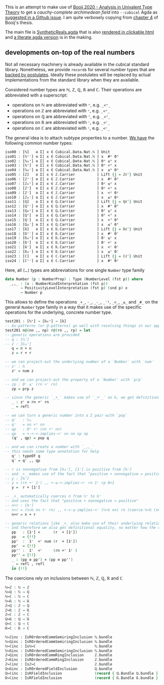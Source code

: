

This is an attempt to make use of [Booij 2020 - Analysis in Univalent Type Theory](https://abooij.blogspot.com/p/phd-thesis.html) to get a _cauchy-complete archimedean field_ into `--cubical` Agda as [suggested in a Github issue](https://github.com/agda/cubical/issues/286). I am quite verbosely copying from [chapter 4](chapter-4-1.md) of Booij's thesis.

The main file is [SyntheticReals.agda](agda/SyntheticReals.agda) that is also [rendered in clickable html](https://mchristianl.github.io/synthetic-reals/html/SyntheticReals.html) and [a literate agda version](https://mchristianl.github.io/synthetic-reals/html/) is in the making.

## developments on-top of the real numbers

Not all necessary machinery is already available in the cubical standard library. Nonetheless, we provide `record`s for several number types that are [backed by postulates](https://mchristianl.github.io/synthetic-reals/html/Number.Postulates.html). Ideally these postulates will be replaced by actual implementations from the standard library when they are available.

Considered number types are ℕ, ℤ, ℚ, ℝ and ℂ. Their operations are abbreviated with a superscript:
- operations on ℕ are abbreviated with `ⁿ`, e.g. `_<ⁿ_`
- operations on ℤ are abbreviated with `ᶻ`, e.g. `_<ᶻ_`
- operations on ℚ are abbreviated with `ᶠ`, e.g. `_<ᶠ_`
- operations on ℝ are abbreviated with `ʳ`, e.g. `_<ʳ_`
- operations on ℂ are abbreviated with `ᶜ`, e.g. `_<ᶜ_`

The general idea is to attach subtype properties to a number. [We have](https://mchristianl.github.io/synthetic-reals/html/Summary.html) the following common number types:

```agda
iso00 : [ℕ]   ≅ Σ[ x ∈ Cubical.Data.Nat.ℕ ] Unit
iso01 : [ℕ⁺⁻] ≅ Σ[ x ∈ Cubical.Data.Nat.ℕ ] x  #ⁿ 0ⁿ
iso02 : [ℕ₀⁺] ≅ Σ[ x ∈ Cubical.Data.Nat.ℕ ] 0ⁿ ≤ⁿ x
iso03 : [ℕ⁺]  ≅ Σ[ x ∈ Cubical.Data.Nat.ℕ ] 0ⁿ <ⁿ x
iso04 : [ℕ₀⁻] ≅ Σ[ x ∈ Cubical.Data.Nat.ℕ ] x  ≤ⁿ 0ⁿ
iso05 : [ℤ]   ≅ Σ[ x ∈ ℤ.Carrier          ] Lift {j = ℤℓ'} Unit
iso06 : [ℤ⁺⁻] ≅ Σ[ x ∈ ℤ.Carrier          ] x  #ᶻ 0ᶻ
iso07 : [ℤ₀⁺] ≅ Σ[ x ∈ ℤ.Carrier          ] 0ᶻ ≤ᶻ x
iso08 : [ℤ⁺]  ≅ Σ[ x ∈ ℤ.Carrier          ] 0ᶻ <ᶻ x
iso09 : [ℤ⁻]  ≅ Σ[ x ∈ ℤ.Carrier          ] x  <ᶻ 0ᶻ
iso10 : [ℤ₀⁻] ≅ Σ[ x ∈ ℤ.Carrier          ] x  ≤ᶻ 0ᶻ
iso11 : [ℚ]   ≅ Σ[ x ∈ ℚ.Carrier          ] Lift {j = ℚℓ'} Unit
iso12 : [ℚ⁺⁻] ≅ Σ[ x ∈ ℚ.Carrier          ] x  #ᶠ 0ᶠ
iso13 : [ℚ₀⁺] ≅ Σ[ x ∈ ℚ.Carrier          ] 0ᶠ ≤ᶠ x
iso14 : [ℚ⁺]  ≅ Σ[ x ∈ ℚ.Carrier          ] 0ᶠ <ᶠ x
iso15 : [ℚ⁻]  ≅ Σ[ x ∈ ℚ.Carrier          ] x  <ᶠ 0ᶠ
iso16 : [ℚ₀⁻] ≅ Σ[ x ∈ ℚ.Carrier          ] x  ≤ᶠ 0ᶠ
iso17 : [ℝ]   ≅ Σ[ x ∈ ℝ.Carrier          ] Lift {j = ℝℓ'} Unit
iso18 : [ℝ⁺⁻] ≅ Σ[ x ∈ ℝ.Carrier          ] x  #ʳ 0ʳ
iso19 : [ℝ₀⁺] ≅ Σ[ x ∈ ℝ.Carrier          ] 0ʳ ≤ʳ x
iso20 : [ℝ⁺]  ≅ Σ[ x ∈ ℝ.Carrier          ] 0ʳ <ʳ x
iso21 : [ℝ⁻]  ≅ Σ[ x ∈ ℝ.Carrier          ] x  <ʳ 0ʳ
iso22 : [ℝ₀⁻] ≅ Σ[ x ∈ ℝ.Carrier          ] x  ≤ʳ 0ʳ
iso23 : [ℂ]   ≅ Σ[ x ∈ ℂ.Carrier          ] Lift {j = ℂℓ'} Unit
iso24 : [ℂ⁺⁻] ≅ Σ[ x ∈ ℂ.Carrier          ] x  #ᶜ 0ᶜ
```

Here, all `[…]` types are abbreviations for one single `Number` type family

```agda
data Number (p : NumberProp) : Type (NumberLevel (fst p)) where
  _,,_ : (x : NumberKindInterpretation (fst p))
       → PositivityLevelInterpretation (fst p) (snd p) x
       → Number p
```

This allows to define the operations `_+_`, `-_`, `_·_`, `_⁻¹`, `_<_`, `_≤_` and `_#_` on the general `Number` type family in a way that it makes use of the specific operations for the underlying, concrete number type.

```agda
test201 : [ℕ⁺] → [ℝ₀⁺] → [ℝ]
-- As-patterns (or @-patterns) go well with resolving things in our approach
test201 n@(nn ,, np) r@(rn ,, rp) = let
-- generic operations are provided
-- q : [ℕ⁺]
-- z : [ℝ₀⁺]
   q = n + n
   z = r + r

-- we can project-out the underlying number of a `Number` with `num`
-- zʳ : ℝ
   zʳ = num z

-- and we can project-out the property of a `Number` with `prp`
-- zp : 0ʳ ≤ʳ (rn +ʳ rn)
   zp = prp z

-- since the generic `_+_` makes use of `_+ʳ_` on ℝ, we get definitional equality
   _ : zʳ ≡ rn +ʳ rn
   _ = refl

-- we can turn a generic number into a Σ pair with `pop`
-- qʳ   : ℕ₀
-- qʳ   = nn +ⁿ nn
-- qp   : 0ⁿ <ⁿ (nn +ⁿ nn)
-- qp   = +-<-<-implies-<ʳ nn nn np np
   (qʳ , qp) = pop q

-- and we can create a number with `_,,_`
-- this needs some type annotation for help
   q' : typeOf q
   q' = qʳ ,, qp

-- r is nonnegative from [ℝ₀⁺], [1ʳ] is positive from [ℝ⁺]
-- and _+_ makes use of the fact that "positive + nonnegative = positive"
-- y : [ℝ⁺]
-- y = (rn +ʳ 1ʳ) ,, +-≤-<-implies-<ʳ rn 1ʳ rp 0<1
   y =  r + [1ʳ]

-- _+_ automatically coerces n from ℕ⁺ to ℝ⁺
-- and uses the fact that "positive + nonnegative = positive"
-- n+r : [ℝ⁺]
-- n+r = (ℕ↪ℝ nn +ʳ rn) ,, +-<-≤-implies-<ʳ (ℕ↪ℝ nn) rn (coerce-ℕ↪ℝ (nn ,, np)) rp
   n+r = n + r

-- generic relations like _<_ also make use of their underlying relations
-- and therefore we also get definitional equality, no matter how the relation is stated
   pp   : [1ʳ] <      (r  + [1ʳ])
   pp   = {!!}
   pp'  :  1ʳ  <ʳ num (r  + [1ʳ])
   pp'  = {!!}
   pp'' :  1ʳ  <ʳ     (rn +ʳ 1ʳ )
   pp'' = {!!}
   _ : (pp ≡ pp') × (pp ≡ pp'')
   _ = refl , refl
   in {!!}
```

The coercions rely on inclusions between ℕ, ℤ, ℚ, ℝ and ℂ

```agda
ℕ↪ℤ : ℕ → ℤ
ℕ↪ℚ : ℕ → ℚ
ℕ↪ℂ : ℕ → ℂ
ℕ↪ℝ : ℕ → ℝ
ℤ↪ℚ : ℤ → ℚ
ℤ↪ℝ : ℤ → ℝ
ℤ↪ℂ : ℤ → ℂ
ℚ↪ℝ : ℚ → ℝ
ℚ↪ℂ : ℚ → ℂ
ℝ↪ℂ : ℝ → ℂ

ℕ↪ℤinc : IsROrderedCommSemiringInclusion ℕ.bundle                       (record { ℤ.Bundle ℤ.bundle }) ℕ↪ℤ
ℕ↪ℚinc : IsROrderedCommSemiringInclusion ℕ.bundle                       (record { ℚ.Bundle ℚ.bundle }) ℕ↪ℚ
ℕ↪ℂinc : Isℕ↪ℂ                           ℕ.bundle                       ℂ.bundle                       ℕ↪ℂ
ℕ↪ℝinc : IsROrderedCommSemiringInclusion ℕ.bundle                       (record { ℝ.Bundle ℝ.bundle }) ℕ↪ℝ
ℤ↪ℚinc : IsROrderedCommRingInclusion     ℤ.bundle                       (record { ℚ.Bundle ℚ.bundle }) ℤ↪ℚ
ℤ↪ℝinc : IsROrderedCommRingInclusion     ℤ.bundle                       (record { ℝ.Bundle ℝ.bundle }) ℤ↪ℝ
ℤ↪ℂinc : Isℤ↪ℂ                           ℤ.bundle                       ℂ.bundle                       ℤ↪ℂ
ℚ↪ℝinc : IsROrderedFieldInclusion        ℚ.bundle                       (record { ℝ.Bundle ℝ.bundle }) ℚ↪ℝ
ℚ↪ℂinc : IsRFieldInclusion               (record { ℚ.Bundle ℚ.bundle }) (record { ℂ.Bundle ℂ.bundle }) ℚ↪ℂ
ℝ↪ℂinc : IsRFieldInclusion               (record { ℝ.Bundle ℝ.bundle }) (record { ℂ.Bundle ℂ.bundle }) ℝ↪ℂ
```
